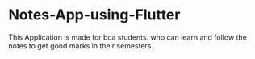 # Notes-App-using-Flutter
This Application is made for bca students. who can learn and follow the notes to get good marks in their semesters.
